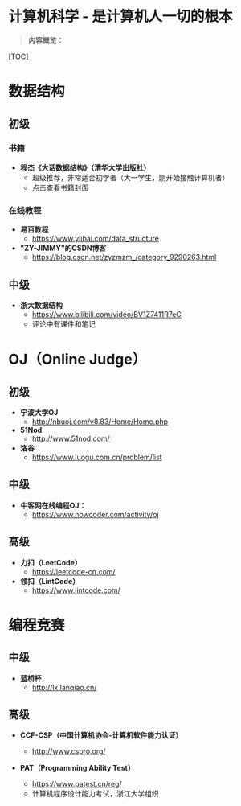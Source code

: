 # 计算机科学 - 是计算机人一切的根本

> **内容概览：**

[TOC]



# 数据结构



## 初级



### 书籍

- **程杰《大话数据结构》（清华大学出版社）**
  - 超级推荐，非常适合初学者（大一学生，刚开始接触计算机者）
  - [点击查看书籍封面](A01-DataStructure/B-Primary/PLAY-WITH-DATA-STRUCTURE.jpg)





### 在线教程

- **易百教程**
  - https://www.yiibai.com/data_structure
- **"ZY-JIMMY"的CSDN博客**
  - https://blog.csdn.net/zyzmzm_/category_9290263.html



## 中级

- **浙大数据结构**
  - https://www.bilibili.com/video/BV1Z7411R7eC
  - 评论中有课件和笔记





# OJ（Online Judge）



## 初级

- **宁波大学OJ**
  - http://nbuoj.com/v8.83/Home/Home.php
- **51Nod**
  - http://www.51nod.com/
- **洛谷**
  - https://www.luogu.com.cn/problem/list

## 中级

- **牛客网在线编程OJ：**
  - https://www.nowcoder.com/activity/oj



## 高级

- **力扣（LeetCode）**
  - https://leetcode-cn.com/
- **领扣（LintCode）**
  - https://www.lintcode.com/



# 编程竞赛



## 中级

- **蓝桥杯**
  - http://lx.lanqiao.cn/



## 高级

- **CCF-CSP（中国计算机协会-计算机软件能力认证）**
  - http://www.cspro.org/

- **PAT（Programming Ability Test）**
  - https://www.patest.cn/reg/
  - 计算机程序设计能力考试，浙江大学组织




